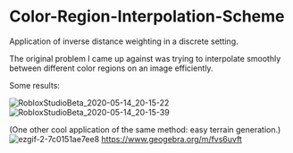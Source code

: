 # Color-Region-Interpolation-Scheme
Application of inverse distance weighting in a discrete setting.

The original problem I came up against was trying to interpolate smoothly between different color regions on an image efficiently.

Some results:

![RobloxStudioBeta_2020-05-14_20-15-22](https://user-images.githubusercontent.com/33347703/81976505-8ef8a080-9620-11ea-9aa4-99eb44a16deb.png)
![RobloxStudioBeta_2020-05-14_20-15-39](https://user-images.githubusercontent.com/33347703/81976508-9029cd80-9620-11ea-995b-aeff716a9c29.png)

(One other cool application of the same method: easy terrain generation.)
![ezgif-2-7c0151ae7ee8](https://user-images.githubusercontent.com/33347703/81977449-f2370280-9621-11ea-9f30-211ce75c7e14.gif)
https://www.geogebra.org/m/fvs6uvft

